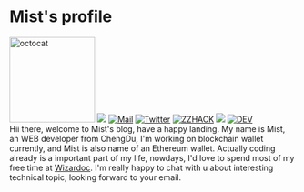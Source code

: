<h1>Mist's profile</h1>
<div>
  <img width="150px" src="https://github.com/youncccat/youncccat/blob/master/assets/octocat.gif" alt="octocat" />  

        
  <img src="https://komarev.com/ghpvc/?username=youncccat&color=brightgreen" />
  <a href="mailto:zzhbbdbbd@163.com"><img src="https://img.shields.io/badge/-Zhao✨-ff69b4?style=flat&logo=Gmail&logoColor=white" alt="Mail" /></a>
  <a href="https://twitter.com/_mistricky"><img src="https://img.shields.io/badge/-_mistricky-blue?style=flat&logo=Twitter&logoColor=white"  alt="Twitter"/></a>
  <a href="https://zzhack.fun"><img src="https://img.shields.io/badge/blog-zzhack.fun-orange" alt="ZZHACK" /></a>
  <img src="https://img.shields.io/badge/-%3CMist%20/%3E-orchid?style=flat&logo=discord&logoColor=white" />
  <a href=""><img src="https://img.shields.io/badge/-Mistricky-black?logo=dev.to" alt="DEV" /></a>
  
  <div>
    Hii there, welcome to Mist's blog, have a happy landing. My name is Mist, an WEB developer from ChengDu, I'm working on blockchain wallet currently, and Mist is also name of an Ethereum wallet. Actually coding already is a important part of my life, nowdays, I'd love to spend most of my free time at <a href="https://github.com/wizardoc/wizard">Wizardoc</a>. I'm really happy to chat with u about interesting technical topic, looking forward to your email.
  </div>
    
</div>



